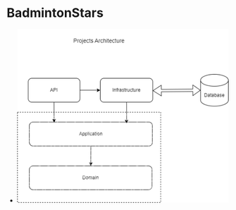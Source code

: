 # BadmintonStars

- ![screenshot1](https://github.com/chaunceypeng/BadmintonStars/blob/master/Architecture%20Diagram.png)
